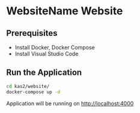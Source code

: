 # WebsiteName  Website

## Prerequisites

- Install Docker, Docker Compose
- Install Visual Studio Code

## Run the Application

```bash
cd kas2/website/
docker-compose up -d
```

Application will be running on [http://localhost:4000](http://localhost:4000)
